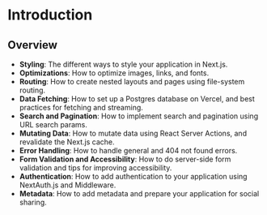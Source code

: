 # Introduction

## Overview

- **Styling**: The different ways to style your application in Next.js.
- **Optimizations**: How to optimize images, links, and fonts.
- **Routing**: How to create nested layouts and pages using file-system routing.
- **Data Fetching**: How to set up a Postgres database on Vercel, and best practices for fetching and streaming.
- **Search and Pagination**: How to implement search and pagination using URL search params.
- **Mutating Data**: How to mutate data using React Server Actions, and revalidate the Next.js cache.
- **Error Handling**: How to handle general and 404 not found errors.
- **Form Validation and Accessibility**: How to do server-side form validation and tips for improving accessibility.
- **Authentication**: How to add authentication to your application using NextAuth.js and Middleware.
- **Metadata**: How to add metadata and prepare your application for social sharing.
